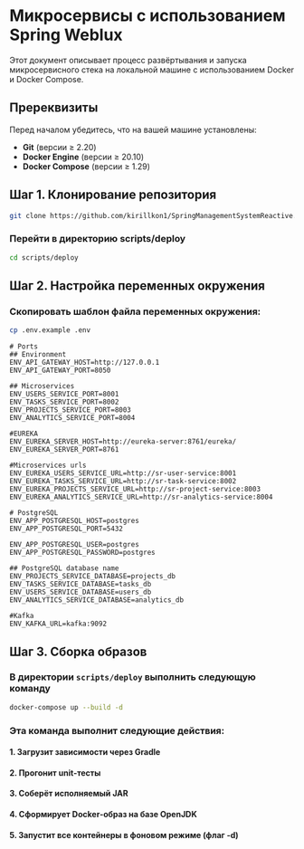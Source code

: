 # Микросервисы с использованием Spring Weblux

Этот документ описывает процесс развёртывания и запуска микросервисного стека на локальной машине с использованием Docker и Docker Compose.

## Пререквизиты

Перед началом убедитесь, что на вашей машине установлены:

- **Git** (версии ≥ 2.20)
- **Docker Engine** (версии ≥ 20.10)
- **Docker Compose** (версии ≥ 1.29)

## Шаг 1. Клонирование репозитория

```bash
git clone https://github.com/kirillkon1/SpringManagementSystemReactive.git
```

### Перейти в директорию scripts/deploy

```bash
cd scripts/deploy
```

## Шаг 2. Настройка переменных окружения

### Скопировать шаблон файла переменных окружения:

```bash
cp .env.example .env
```

```
# Ports
## Environment
ENV_API_GATEWAY_HOST=http://127.0.0.1
ENV_API_GATEWAY_PORT=8050

## Microservices
ENV_USERS_SERVICE_PORT=8001
ENV_TASKS_SERVICE_PORT=8002
ENV_PROJECTS_SERVICE_PORT=8003
ENV_ANALYTICS_SERVICE_PORT=8004

#EUREKA
ENV_EUREKA_SERVER_HOST=http://eureka-server:8761/eureka/
ENV_EUREKA_SERVER_PORT=8761

#Microservices urls
ENV_EUREKA_USERS_SERVICE_URL=http://sr-user-service:8001
ENV_EUREKA_TASKS_SERVICE_URL=http://sr-task-service:8002
ENV_EUREKA_PROJECTS_SERVICE_URL=http://sr-project-service:8003
ENV_EUREKA_ANALYTICS_SERVICE_URL=http://sr-analytics-service:8004

# PostgreSQL
ENV_APP_POSTGRESQL_HOST=postgres
ENV_APP_POSTGRESQL_PORT=5432

ENV_APP_POSTGRESQL_USER=postgres
ENV_APP_POSTGRESQL_PASSWORD=postgres

## PostgreSQL database name
ENV_PROJECTS_SERVICE_DATABASE=projects_db
ENV_TASKS_SERVICE_DATABASE=tasks_db
ENV_USERS_SERVICE_DATABASE=users_db
ENV_ANALYTICS_SERVICE_DATABASE=analytics_db

#Kafka
ENV_KAFKA_URL=kafka:9092
```

## Шаг 3. Сборка образов

### В директории `scripts/deploy` выполнить следующую команду

```bash
docker-compose up --build -d
```

### Эта команда выполнит следующие действия:

#### 1. Загрузит зависимости через Gradle
#### 2. Прогонит unit‑тесты
#### 3. Соберёт исполняемый JAR
#### 4. Сформирует Docker‑образ на базе OpenJDK
#### 5. Запустит все контейнеры в фоновом режиме (флаг -d)


